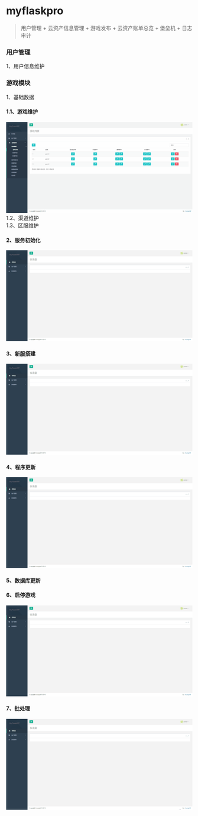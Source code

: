# myflaskpro
> 用户管理 + 云资产信息管理 + 游戏发布 + 云资产账单总览 + 堡垒机 + 日志审计


### 用户管理
1、用户信息维护

### 游戏模块
1、基础数据  
#### 1.1、游戏维护  
![img](https://github.com/huangzhif/myflaskpro/blob/dev/app/static/gif/games.gif)   
1.2、渠道维护  
1.3、区服维护
  
#### 2、服务初始化  
![img](https://github.com/huangzhif/myflaskpro/blob/dev/app/static/gif/initservice.gif)   

#### 3、新服搭建  
![img](https://github.com/huangzhif/myflaskpro/blob/dev/app/static/gif/openservice.gif)  

#### 4、程序更新  
![img](https://github.com/huangzhif/myflaskpro/blob/dev/app/static/gif/update_program.gif)  

#### 5、数据库更新  

#### 6、启停游戏  
![img](https://github.com/huangzhif/myflaskpro/blob/dev/app/static/gif/toggle_service.gif)  

#### 7、批处理  
![img](https://github.com/huangzhif/myflaskpro/blob/dev/app/static/gif/batch_process.gif)  
